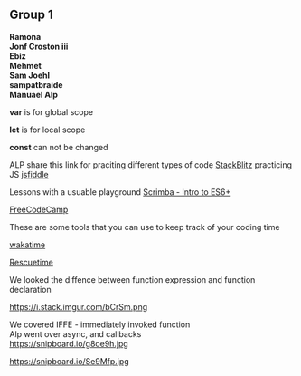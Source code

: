 ## Group 1

**Ramona**  
**Jonf Croston iii**   
**Ebiz**   
**Mehmet**   
**Sam Joehl**  
**sampatbraide**   
**Manuael Alp**

**var** is for global scope 

**let** is for local scope  

**const** can not be changed 

ALP share this link for praciting different types of code   [StackBlitz](https://stackblitz.com/) 
practicing JS 
[jsfiddle](https://jsfiddle.net/)

Lessons with a usuable playground 
[Scrimba - Intro to ES6+](https://scrimba.com/playlist/p4Mrt9)

[FreeCodeCamp](https://www.freecodecamp.org/)

These are some tools that you can use to keep track of your coding time 

[wakatime](https://wakatime.com/dashboard)

[Rescuetime ](https://www.rescuetime.com/)




We looked the diffence between function expression and function   declaration   

https://i.stack.imgur.com/bCrSm.png  

We covered IFFE - immediately invoked function     
Alp went over async, and callbacks     
https://snipboard.io/g8oe9h.jpg  

https://snipboard.io/Se9Mfp.jpg  


